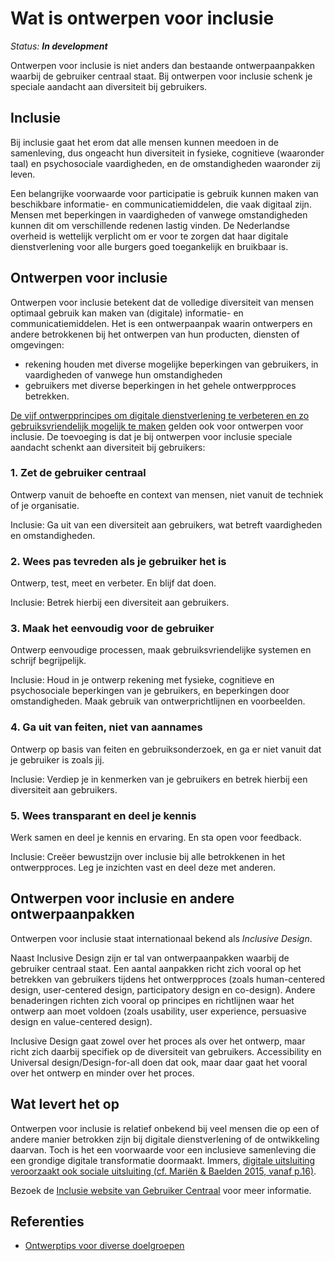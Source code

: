 # Wat is ontwerpen voor inclusie

_Status: **In development**_

Ontwerpen voor inclusie is niet anders dan bestaande ontwerpaanpakken waarbij de gebruiker centraal staat. Bij ontwerpen voor inclusie schenk je speciale aandacht aan diversiteit bij gebruikers.

## Inclusie

Bij inclusie gaat het erom dat alle mensen kunnen meedoen in de samenleving, dus ongeacht hun diversiteit in fysieke, cognitieve (waaronder taal) en psychosociale vaardigheden, en de omstandigheden waaronder zij leven.

Een belangrijke voorwaarde voor participatie is gebruik kunnen maken van beschikbare informatie- en communicatiemiddelen, die vaak digitaal zijn. Mensen met beperkingen in vaardigheden of vanwege omstandigheden kunnen dit om verschillende redenen lastig vinden. De Nederlandse overheid is wettelijk verplicht om er voor te zorgen dat haar digitale dienstverlening voor alle burgers goed toegankelijk en bruikbaar is.

## Ontwerpen voor inclusie

Ontwerpen voor inclusie betekent dat de volledige diversiteit van mensen optimaal gebruik kan maken van (digitale) informatie- en communicatiemiddelen. Het is een ontwerpaanpak waarin ontwerpers en andere betrokkenen bij het ontwerpen van hun producten, diensten of omgevingen:

- rekening houden met diverse mogelijke beperkingen van gebruikers, in vaardigheden of vanwege hun omstandigheden
- gebruikers met diverse beperkingen in het gehele ontwerpproces betrekken.

[De vijf ontwerpprincipes om digitale dienstverlening te verbeteren en zo gebruiksvriendelijk mogelijk te maken](ontwerpprincipes.md) gelden ook voor ontwerpen voor inclusie. De toevoeging is dat je bij ontwerpen voor inclusie speciale aandacht schenkt aan diversiteit bij gebruikers:

### 1. Zet de gebruiker centraal

Ontwerp vanuit de behoefte en context van mensen, niet vanuit de techniek of je organisatie.

Inclusie: Ga uit van een diversiteit aan gebruikers, wat betreft vaardigheden en omstandigheden.

### 2. Wees pas tevreden als je gebruiker het is

Ontwerp, test, meet en verbeter. En blijf dat doen.

Inclusie: Betrek hierbij een diversiteit aan gebruikers.

### 3. Maak het eenvoudig voor de gebruiker

Ontwerp eenvoudige processen, maak gebruiksvriendelijke systemen en schrijf begrijpelijk.

Inclusie: Houd in je ontwerp rekening met fysieke, cognitieve en psychosociale beperkingen van je gebruikers, en beperkingen door omstandigheden. Maak gebruik van ontwerprichtlijnen en voorbeelden.

### 4. Ga uit van feiten, niet van aannames

Ontwerp op basis van feiten en gebruiksonderzoek, en ga er niet vanuit dat je gebruiker is zoals jij.

Inclusie: Verdiep je in kenmerken van je gebruikers en betrek hierbij een diversiteit aan gebruikers.

### 5. Wees transparant en deel je kennis

Werk samen en deel je kennis en ervaring. En sta open voor feedback.

Inclusie: Creëer bewustzijn over inclusie bij alle betrokkenen in het ontwerpproces. Leg je inzichten vast en deel deze met anderen.

## Ontwerpen voor inclusie en andere ontwerpaanpakken

Ontwerpen voor inclusie staat internationaal bekend als _Inclusive Design_. 

Naast Inclusive Design zijn er tal van ontwerpaanpakken waarbij de gebruiker centraal staat. Een aantal aanpakken richt zich vooral op het betrekken van gebruikers tijdens het ontwerpproces (zoals human-centered design, user-centered design, participatory design en co-design). Andere benaderingen richten zich vooral op principes en richtlijnen waar het ontwerp aan moet voldoen (zoals usability, user experience, persuasive design en value-centered design). 

Inclusive Design gaat zowel over het proces als over het ontwerp, maar richt zich daarbij specifiek op de diversiteit van gebruikers. Accessibility en Universal design/Design-for-all doen dat ook, maar daar gaat het vooral over het ontwerp en minder over het proces.

## Wat levert het op

Ontwerpen voor inclusie is relatief onbekend bij veel mensen die op een of andere manier betrokken zijn bij digitale dienstverlening of de ontwikkeling daarvan. Toch is het een voorwaarde voor een inclusieve samenleving die een grondige digitale transformatie doormaakt. Immers, [digitale uitsluiting veroorzaakt ook sociale uitsluiting (cf. Mariën & Baelden 2015, vanaf p.16)](https://docs.wixstatic.com/ugd/5ffc7d_0e6d123701154b57abcc63e9b3834be8.pdf).

Bezoek de [Inclusie website van Gebruiker Centraal](https://inclusie.gebruikercentraal.nl/) voor meer informatie.

## Referenties

- [Ontwerptips voor diverse doelgroepen](https://inclusie.gebruikercentraal.nl/doelgroepen/)
